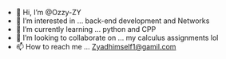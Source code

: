 - 👋 Hi, I’m @Ozzy-ZY
- 👀 I’m interested in ... back-end development and Networks
- 🌱 I’m currently learning ... python and CPP
- 💞️ I’m looking to collaborate on ... my calculus assignments lol
- 📫 How to reach me ... Zyadhimself1@gamil.com

<!---
Ozzy-ZY/Ozzy-ZY is a ✨ special ✨ repository because its `README.md` (this file) appears on your GitHub profile.
You can click the Preview link to take a look at your changes.
--->
